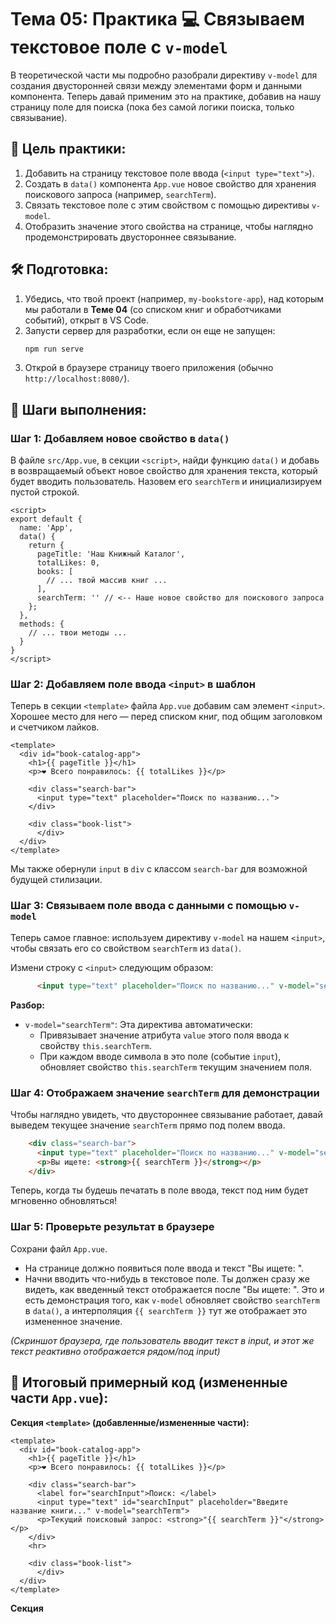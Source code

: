 # Тема 05: Практика 💻 Связываем текстовое поле с `v-model`

В теоретической части мы подробно разобрали директиву `v-model` для создания двусторонней связи между элементами форм и данными компонента. Теперь давай применим это на практике, добавив на нашу страницу поле для поиска (пока без самой логики поиска, только связывание).

## 🎯 Цель практики:

1.  Добавить на страницу текстовое поле ввода (`<input type="text">`).
2.  Создать в `data()` компонента `App.vue` новое свойство для хранения поискового запроса (например, `searchTerm`).
3.  Связать текстовое поле с этим свойством с помощью директивы `v-model`.
4.  Отобразить значение этого свойства на странице, чтобы наглядно продемонстрировать двустороннее связывание.

## 🛠️ Подготовка:

1.  Убедись, что твой проект (например, `my-bookstore-app`), над которым мы работали в **Теме 04** (со списком книг и обработчиками событий), открыт в VS Code.
2.  Запусти сервер для разработки, если он еще не запущен:
    ```bash
    npm run serve
    ```
3.  Открой в браузере страницу твоего приложения (обычно `http://localhost:8080/`).

## 🚀 Шаги выполнения:

### Шаг 1: Добавляем новое свойство в `data()`

В файле `src/App.vue`, в секции `<script>`, найди функцию `data()` и добавь в возвращаемый объект новое свойство для хранения текста, который будет вводить пользователь. Назовем его `searchTerm` и инициализируем пустой строкой.

```vue
<script>
export default {
  name: 'App',
  data() {
    return {
      pageTitle: 'Наш Книжный Каталог',
      totalLikes: 0,
      books: [
        // ... твой массив книг ...
      ],
      searchTerm: '' // <-- Наше новое свойство для поискового запроса
    };
  },
  methods: {
    // ... твои методы ...
  }
}
</script>
```

### Шаг 2: Добавляем поле ввода `<input>` в шаблон

Теперь в секции `<template>` файла `App.vue` добавим сам элемент `<input>`. Хорошее место для него — перед списком книг, под общим заголовком и счетчиком лайков.

```vue
<template>
  <div id="book-catalog-app">
    <h1>{{ pageTitle }}</h1>
    <p>❤️ Всего понравилось: {{ totalLikes }}</p>

    <div class="search-bar">
      <input type="text" placeholder="Поиск по названию...">
    </div>

    <div class="book-list">
      </div>
  </div>
</template>
```

Мы также обернули `input` в `div` с классом `search-bar` для возможной будущей стилизации.

### Шаг 3: Связываем поле ввода с данными с помощью `v-model`

Теперь самое главное: используем директиву `v-model` на нашем `<input>`, чтобы связать его со свойством `searchTerm` из `data()`.

Измени строку с `<input>` следующим образом:

```html
      <input type="text" placeholder="Поиск по названию..." v-model="searchTerm">
```

**Разбор:**
* `v-model="searchTerm"`: Эта директива автоматически:
  * Привязывает значение атрибута `value` этого поля ввода к свойству `this.searchTerm`.
  * При каждом вводе символа в это поле (событие `input`), обновляет свойство `this.searchTerm` текущим значением поля.

### Шаг 4: Отображаем значение `searchTerm` для демонстрации

Чтобы наглядно увидеть, что двустороннее связывание работает, давай выведем текущее значение `searchTerm` прямо под полем ввода.

```html
    <div class="search-bar">
      <input type="text" placeholder="Поиск по названию..." v-model="searchTerm">
      <p>Вы ищете: <strong>{{ searchTerm }}</strong></p>
    </div>
```

Теперь, когда ты будешь печатать в поле ввода, текст под ним будет мгновенно обновляться!

### Шаг 5: Проверьте результат в браузере

Сохрани файл `App.vue`.
* На странице должно появиться поле ввода и текст "Вы ищете: ".
* Начни вводить что-нибудь в текстовое поле. Ты должен сразу же видеть, как введенный текст отображается после "Вы ищете: ". Это и есть демонстрация того, как `v-model` обновляет свойство `searchTerm` в `data()`, а интерполяция `{{ searchTerm }}` тут же отображает это измененное значение.

*(Скриншот браузера, где пользователь вводит текст в input, и этот же текст реактивно отображается рядом/под input)*

## 📝 Итоговый примерный код (измененные части `App.vue`):

**Секция `<template>` (добавленные/измененные части):**
```vue
<template>
  <div id="book-catalog-app">
    <h1>{{ pageTitle }}</h1>
    <p>❤️ Всего понравилось: {{ totalLikes }}</p>

    <div class="search-bar">
      <label for="searchInput">Поиск: </label>
      <input type="text" id="searchInput" placeholder="Введите название книги..." v-model="searchTerm">
      <p>Текущий поисковый запрос: <strong>"{{ searchTerm }}"</strong></p>
    </div>
    <hr>

    <div class="book-list">
      </div>
  </div>
</template>
```

**Секция <script> (добавленное свойство в data):**

```vue
<script>
export default {
  name: 'App',
  data() {
    return {
      pageTitle: 'Наш Книжный Каталог',
      totalLikes: 0,
      books: [
        { id: 1, title: 'Vue.js: Путь к Мастерству', author: 'Елена Разработчикова', price: 1500, coverImageUrl: '[https://placehold.co/120x180/42b983/ffffff?text=VueMastery&font=arial](https://placehold.co/120x180/42b983/ffffff?text=VueMastery&font=arial)', inStock: true, isBestseller: true },
        { id: 2, title: 'JavaScript для Профессионалов', author: 'Иван Кодер', price: 1250, coverImageUrl: '[https://placehold.co/120x180/f0db4f/000000?text=JSPro&font=arial](https://placehold.co/120x180/f0db4f/000000?text=JSPro&font=arial)', inStock: false, isBestseller: false },
        { id: 3, title: 'HTML и CSS: Современные Техники', author: 'Ольга Верстальщица', price: 990, coverImageUrl: '[https://placehold.co/120x180/e34f26/ffffff?text=HTMLCSS&font=arial](https://placehold.co/120x180/e34f26/ffffff?text=HTMLCSS&font=arial)', inStock: true, isBestseller: false }
      ],
      searchTerm: '' // Наше свойство для v-model
    };
  },
  methods: {
    showBookDetails(book) {
      console.log(`--- Детализация книги ID: ${book.id} ---`);
      console.log('Название:', book.title);
      // ... остальная часть метода
    },
    incrementTotalLikes() {
      this.totalLikes++;
      console.log('Общий счетчик лайков:', this.totalLikes);
    }
  }
}
</script>
```

**Простые стили для search-bar (можно добавить в <style>):**

```css
.search-bar {
  margin-bottom: 20px;
  padding: 10px;
  background-color: #f9f9f9;
  border-radius: 5px;
}
.search-bar input[type="text"] {
  padding: 8px;
  margin-right: 10px;
  border: 1px solid #ccc;
  border-radius: 4px;
  min-width: 250px;
}
.search-bar p {
  margin-top: 10px;
  font-style: italic;
  color: #555;
}
hr {
  margin: 20px 0;
}
```

## 🤔 Что мы сделали:
* Добавили новое свойство (`searchTerm`) в `data` для хранения пользовательского ввода.
* Вставили в шаблон элемент `<input type="text">`.
* Использовали директиву `v-model` для создания двусторонней связи между этим полем ввода и свойством `searchTerm`.
* Убедились в работе двустороннего связывания, отображая значение `searchTerm` на странице.

Это основа для создания интерактивных форм. В следующих темах мы сможем использовать `searchTerm` для реальной фильтрации нашего списка книг!

В `TASK.MD` ты сможешь поэкспериментировать с другими элементами форм и модификаторами `v-model`.
